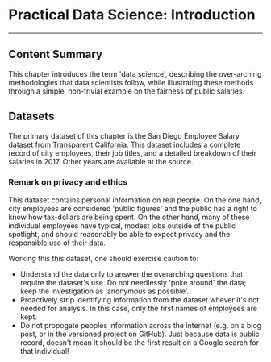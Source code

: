 # Practical Data Science: Introduction

---

## Content Summary

This chapter introduces the term 'data science', describing the
over-arching methodologies that data scientists follow, while
illustrating these methods through a simple, non-trivial example on
the fairness of public salaries.

## Datasets

The primary dataset of this chapter is the San Diego Employee Salary
dataset from [Transparent
California](https://transparentcalifornia.com). This dataset includes
a complete record of city employees, their job titles, and a detailed
breakdown of their salaries in 2017. Other years are available at the
source.

### Remark on privacy and ethics

This dataset contains personal information on real people. On the one
hand, city employees are considered 'public figures' and the public
has a right to know how tax-dollars are being spent. On the other
hand, many of these individual employees have typical, modest jobs
outside of the public spotlight, and should reasonably be able to
expect privacy and the responsible use of their data.

Working this this dataset, one should exercise caution to:
* Understand the data only to answer the overarching questions that
  require the dataset's use. Do not needlessly 'poke around' the data;
  keep the investigation as 'anonymous as possible'.
* Proactively strip identifying information from the dataset whever
  it's not needed for analysis. In this case, only the first names of
  employees are kept.
* Do not propogate peoples information across the internet (e.g. on a
  blog post, or in the versioned project on GitHub). Just because data
  is public record, doesn't mean it should be the first result on a
  Google search for that individual!
  

